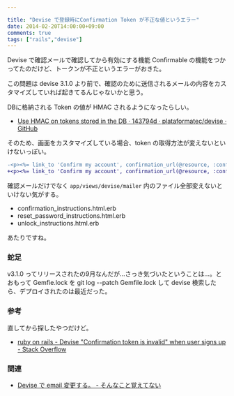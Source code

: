 ```yaml
---

title: "Devise で登録時にConfirmation Token が不正な値というエラー"
date: 2014-02-20T14:00:00+09:00
comments: true
tags: ["rails","devise"]
---
```


Devise で確認メールで確認してから有効にする機能 Confirmable の機能をつかってたのだけど、トークンが不正というエラーがおきた。

この問題は devise 3.1.0 より前で、確認のために送信されるメールの内容をカスタマイズしていれば起きてるんじゃないかと思う。

DBに格納される Token の値が HMAC されるようになったらしい。

* [Use HMAC on tokens stored in the DB ·  143794d · plataformatec/devise · GitHub](https://github.com/plataformatec/devise/commit/143794d701bcd7b8c900c5bb8a216026c3c68afc)

そのため、画面をカスタマイズしている場合、token の取得方法が変えないといけないっぽい。

```diff
-<p><%= link_to 'Confirm my account', confirmation_url(@resource, :confirmation_token => @resource.confirmation_token) %></p>
+<p><%= link_to 'Confirm my account', confirmation_url(@resource, :confirmation_token => @token) %></p>
```

確認メールだけでなく `app/views/devise/mailer` 内のファイル全部変えないといけない気がする。

* confirmation_instructions.html.erb
* reset_password_instructions.html.erb
* unlock_instructions.html.erb

あたりですね。

### 蛇足

v3.1.0 ってリリースされたの9月なんだが…さっき気づいたということは…。とおもって Gemfie.lock を git log --patch Gemfile.lock して devise 検索したら、デプロイされたのは最近だった。

### 参考

直してから探したやつだけど。

* [ruby on rails - Devise "Confirmation token is invalid" when user signs up - Stack Overflow](http://stackoverflow.com/questions/18626544/devise-confirmation-token-is-invalid-when-user-signs-up)

### 関連

* [Devise で email 変更する。 - そんなこと覚えてない](http://blog.eiel.info/blog/2012/12/30/modify-email-on-devise/)
